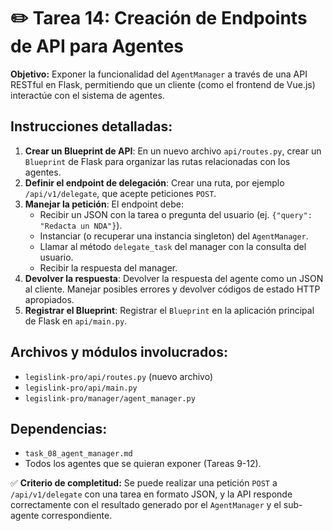 # ✏️ Tarea 14: Creación de Endpoints de API para Agentes

**Objetivo:** Exponer la funcionalidad del `AgentManager` a través de una API RESTful en Flask, permitiendo que un cliente (como el frontend de Vue.js) interactúe con el sistema de agentes.

## Instrucciones detalladas:
1.  **Crear un Blueprint de API**: En un nuevo archivo `api/routes.py`, crear un `Blueprint` de Flask para organizar las rutas relacionadas con los agentes.
2.  **Definir el endpoint de delegación**: Crear una ruta, por ejemplo `/api/v1/delegate`, que acepte peticiones `POST`.
3.  **Manejar la petición**: El endpoint debe:
    -   Recibir un JSON con la tarea o pregunta del usuario (ej. `{"query": "Redacta un NDA"}`).
    -   Instanciar (o recuperar una instancia singleton) del `AgentManager`.
    -   Llamar al método `delegate_task` del manager con la consulta del usuario.
    -   Recibir la respuesta del manager.
4.  **Devolver la respuesta**: Devolver la respuesta del agente como un JSON al cliente. Manejar posibles errores y devolver códigos de estado HTTP apropiados.
5.  **Registrar el Blueprint**: Registrar el `Blueprint` en la aplicación principal de Flask en `api/main.py`.

## Archivos y módulos involucrados:
-   `legislink-pro/api/routes.py` (nuevo archivo)
-   `legislink-pro/api/main.py`
-   `legislink-pro/manager/agent_manager.py`

## Dependencias:
-   `task_08_agent_manager.md`
-   Todos los agentes que se quieran exponer (Tareas 9-12).

✅ **Criterio de completitud:** Se puede realizar una petición `POST` a `/api/v1/delegate` con una tarea en formato JSON, y la API responde correctamente con el resultado generado por el `AgentManager` y el sub-agente correspondiente. 